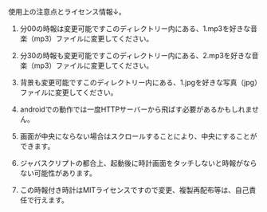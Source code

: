 使用上の注意点とライセンス情報↓。

1. 分00の時報は変更可能ですこのディレクトリー内にある、1.mp3を好きな音楽（mp3）ファイルに変更してください。

2. 分30の時報も変更可能ですこのディレクトリー内にある、2.mp3を好きな音楽（mp3）ファイルに変更してください。

3. 背景も変更可能ですこのディレクトリー内にある、1.jpgを好きな写真（jpg）ファイルに変更してください。

4. androidでの動作では一度HTTPサーバーから飛ばす必要があるかもしれません。

5. 画面が中央にならない場合はスクロールすることにより、中央にすることができます。

6. ジャバスクリプトの都合上、起動後に時計画面をタッチしないと時報がならない可能性があります。

7. この時報付き時計はMITライセンスですので変更、複製再配布等は、自己責任で行えます。